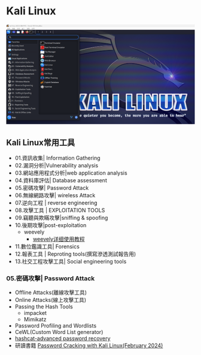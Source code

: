 # Kali Linux
![Kali202304](kali202304.png)

## Kali Linux常用工具
- 01.資訊收集| Information Gathering
- 02.漏洞分析|Vulnerability analysis
- 03.網站應用程式分析|web application analysis
- 04.資料庫評估| Database assessment
- 05.密碼攻擊| Password Attack
- 06.無線網路攻擊| wireless Attack
- 07.逆向工程 | reverse engineering
- 08.攻擊工具 | EXPLOITATION TOOLS
- 09.竊聽與欺瞞攻擊|sniffing & spoofing
- 10.後期攻擊|post-exploitation
  - weevely
    - [weevely详细使用教程](https://blog.csdn.net/smli_ng/article/details/106071142)
- 11.數位鑑識工具| Forensics
- 12.報表工具 | Reproting tools(撰寫滲透測試報告用)
- 13.社交工程攻擊工具| Social engineering tools


### 05.密碼攻擊| Password Attack
- Offline Attacks(離線攻擊工具)
- Online Attacks(線上攻擊工具)
- Passing the Hash Tools
  - impacket
  - Mimikatz   
- Password Profiling and Wordlists
- CeWL(Custom Word List generator)
- [hashcat-advanced password recovery](https://hashcat.net/hashcat/)
- 研讀書籍 [Password Cracking with Kali Linux(February 2024)](https://www.packtpub.com/product/password-cracking-with-kali-linux/9781835888544)
